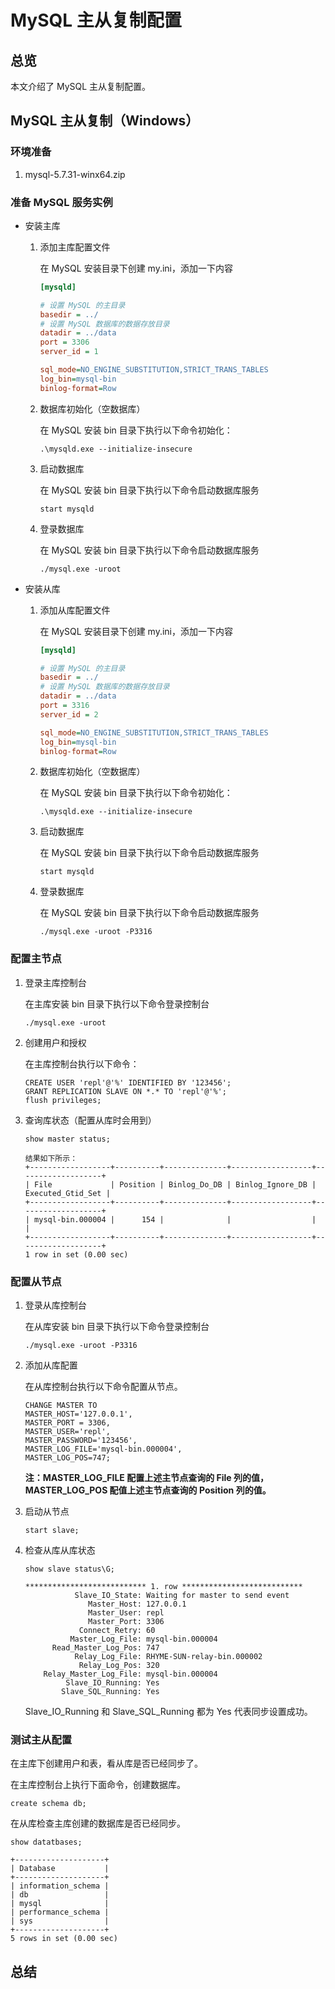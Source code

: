 # MySQL 主从复制配置

## 总览

本文介绍了 MySQL 主从复制配置。


## MySQL 主从复制（Windows）

### 环境准备

1. mysql-5.7.31-winx64.zip

### 准备 MySQL 服务实例

- 安装主库
  1. 添加主库配置文件
   
        在 MySQL 安装目录下创建 my.ini，添加一下内容
        ```ini
        [mysqld]

        # 设置 MySQL 的主目录
        basedir = ../
        # 设置 MySQL 数据库的数据存放目录
        datadir = ../data
        port = 3306
        server_id = 1

        sql_mode=NO_ENGINE_SUBSTITUTION,STRICT_TRANS_TABLES 
        log_bin=mysql-bin
        binlog-format=Row
        ```
  2. 数据库初始化（空数据库）

        在 MySQL 安装 bin 目录下执行以下命令初始化：
        ```
        .\mysqld.exe --initialize-insecure
        ```
  3. 启动数据库

        在 MySQL 安装 bin 目录下执行以下命令启动数据库服务
        ```
        start mysqld
        ```
  4. 登录数据库
     
        在 MySQL 安装 bin 目录下执行以下命令启动数据库服务
        ```
        ./mysql.exe -uroot
        ```
- 安装从库
  1. 添加从库配置文件
   
        在 MySQL 安装目录下创建 my.ini，添加一下内容
        ```ini
        [mysqld]

        # 设置 MySQL 的主目录
        basedir = ../
        # 设置 MySQL 数据库的数据存放目录
        datadir = ../data
        port = 3316
        server_id = 2

        sql_mode=NO_ENGINE_SUBSTITUTION,STRICT_TRANS_TABLES 
        log_bin=mysql-bin
        binlog-format=Row
        ```
  2. 数据库初始化（空数据库）

        在 MySQL 安装 bin 目录下执行以下命令初始化：
        ```
        .\mysqld.exe --initialize-insecure
        ```
  3. 启动数据库

        在 MySQL 安装 bin 目录下执行以下命令启动数据库服务
        ```
        start mysqld
        ```
  4. 登录数据库
      
        在 MySQL 安装 bin 目录下执行以下命令启动数据库服务
        ```
        ./mysql.exe -uroot -P3316
        ```
### 配置主节点

1. 登录主库控制台

    在主库安装 bin 目录下执行以下命令登录控制台
    ```
    ./mysql.exe -uroot
    ```
2. 创建用户和授权

    在主库控制台执行以下命令：
    ```
    CREATE USER 'repl'@'%' IDENTIFIED BY '123456';
    GRANT REPLICATION SLAVE ON *.* TO 'repl'@'%';
    flush privileges;
    ```
3. 查询库状态（配置从库时会用到）
    ```
    show master status;

    结果如下所示：
    +------------------+----------+--------------+------------------+-------------------+
    | File             | Position | Binlog_Do_DB | Binlog_Ignore_DB | Executed_Gtid_Set |
    +------------------+----------+--------------+------------------+-------------------+
    | mysql-bin.000004 |      154 |              |                  |                   |
    +------------------+----------+--------------+------------------+-------------------+
    1 row in set (0.00 sec)
    ```
### 配置从节点

1. 登录从库控制台

    在从库安装 bin 目录下执行以下命令登录控制台
    ```
    ./mysql.exe -uroot -P3316
    ```
2. 添加从库配置
   
    在从库控制台执行以下命令配置从节点。
    ```
    CHANGE MASTER TO
    MASTER_HOST='127.0.0.1',  
    MASTER_PORT = 3306,
    MASTER_USER='repl',      
    MASTER_PASSWORD='123456',   
    MASTER_LOG_FILE='mysql-bin.000004',
    MASTER_LOG_POS=747;
    ```
    **注：MASTER_LOG_FILE 配置上述主节点查询的 File 列的值，MASTER_LOG_POS 配值上述主节点查询的 Position 列的值。**
3. 启动从节点
   
    ```
    start slave;
    ```
4. 检查从库从库状态

    ```
    show slave status\G;

    *************************** 1. row ***************************
               Slave_IO_State: Waiting for master to send event
                  Master_Host: 127.0.0.1
                  Master_User: repl
                  Master_Port: 3306
                Connect_Retry: 60
              Master_Log_File: mysql-bin.000004
          Read_Master_Log_Pos: 747
               Relay_Log_File: RHYME-SUN-relay-bin.000002
                Relay_Log_Pos: 320
        Relay_Master_Log_File: mysql-bin.000004
             Slave_IO_Running: Yes
            Slave_SQL_Running: Yes
    ```
    Slave_IO_Running 和 Slave_SQL_Running 都为 Yes 代表同步设置成功。

### 测试主从配置

在主库下创建用户和表，看从库是否已经同步了。

在主库控制台上执行下面命令，创建数据库。
```
create schema db;
```

在从库检查主库创建的数据库是否已经同步。
```
show datatbases;

+--------------------+
| Database           |
+--------------------+
| information_schema |
| db                 |
| mysql              |
| performance_schema |
| sys                |
+--------------------+
5 rows in set (0.00 sec)
```

## 总结

